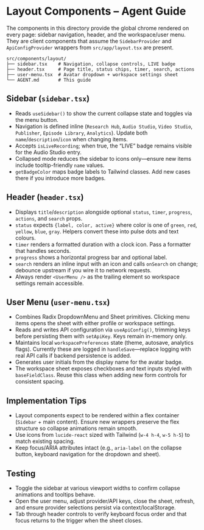 # Layout Components – Agent Guide

The components in this directory provide the global chrome rendered on every page: sidebar
navigation, header, and the workspace/user menu. They are client components that assume the
`SidebarProvider` and `ApiConfigProvider` wrappers from `src/app/layout.tsx` are present.

```
src/components/layout/
├── sidebar.tsx    # Navigation, collapse controls, LIVE badge
├── header.tsx     # Page title, status chips, timer, search, actions
├── user-menu.tsx  # Avatar dropdown + workspace settings sheet
└── AGENT.md       # This guide
```

## Sidebar (`sidebar.tsx`)
- Reads `useSidebar()` to show the current collapse state and toggles via the menu button.
- Navigation is defined inline (`Research Hub`, `Audio Studio`, `Video Studio`, `Publisher`,
  `Episode Library`, `Analytics`). Update both `name`/`description`/`icon` when changing items.
- Accepts `isLiveRecording`; when true, the “LIVE” badge remains visible for the Audio Studio entry.
- Collapsed mode reduces the sidebar to icons only—ensure new items include tooltip-friendly
  `name` values.
- `getBadgeColor` maps badge labels to Tailwind classes. Add new cases there if you introduce more
  badges.

## Header (`header.tsx`)
- Displays `title`/`description` alongside optional `status`, `timer`, `progress`, `actions`, and
  `search` props.
- `status` expects `{label, color, active}` where color is one of `green`, `red`, `yellow`, `blue`,
  `gray`. Helpers convert these into pulse dots and text colours.
- `timer` renders a formatted duration with a clock icon. Pass a formatter that handles seconds.
- `progress` shows a horizontal progress bar and optional label.
- `search` renders an inline input with an icon and calls `onSearch` on change; debounce upstream if
  you wire it to network requests.
- Always render `<UserMenu />` as the trailing element so workspace settings remain accessible.

## User Menu (`user-menu.tsx`)
- Combines Radix DropdownMenu and Sheet primitives. Clicking menu items opens the sheet with either
  profile or workspace settings.
- Reads and writes API configuration via `useApiConfig()`, trimming keys before persisting them with
  `setApiKey`. Keys remain in-memory only.
- Maintains local `workspacePreferences` state (theme, autosave, analytics flags). Currently these
  are logged in `handleSave`—replace logging with real API calls if backend persistence is added.
- Generates user initials from the display name for the avatar badge.
- The workspace sheet exposes checkboxes and text inputs styled with `baseFieldClass`. Reuse this
  class when adding new form controls for consistent spacing.

## Implementation Tips
- Layout components expect to be rendered within a flex container (`Sidebar` + main content). Ensure
  new wrappers preserve the flex structure so collapse animations remain smooth.
- Use icons from `lucide-react` sized with Tailwind (`w-4 h-4`, `w-5 h-5`) to match existing spacing.
- Keep focus/ARIA attributes intact (e.g., `aria-label` on the collapse button, keyboard navigation
  for the dropdown and sheet).

## Testing
- Toggle the sidebar at various viewport widths to confirm collapse animations and tooltips behave.
- Open the user menu, adjust provider/API keys, close the sheet, refresh, and ensure provider
  selections persist via context/localStorage.
- Tab through header controls to verify keyboard focus order and that focus returns to the trigger
  when the sheet closes.
